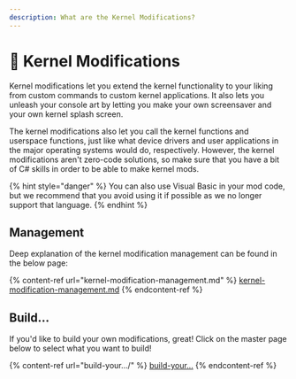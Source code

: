 ```yaml
---
description: What are the Kernel Modifications?
---
```


# 🧰 Kernel Modifications

Kernel modifications let you extend the kernel functionality to your liking from custom commands to custom kernel applications. It also lets you unleash your console art by letting you make your own screensaver and your own kernel splash screen.

The kernel modifications also let you call the kernel functions and userspace functions, just like what device drivers and user applications in the major operating systems would do, respectively. However, the kernel modifications aren't zero-code solutions, so make sure that you have a bit of C# skills in order to be able to make kernel mods.

{% hint style="danger" %}
You can also use Visual Basic in your mod code, but we recommend that you avoid using it if possible as we no longer support that language.
{% endhint %}

## Management

Deep explanation of the kernel modification management can be found in the below page:

{% content-ref url="kernel-modification-management.md" %}
[kernel-modification-management.md](kernel-modification-management.md)
{% endcontent-ref %}

## Build...

If you'd like to build your own modifications, great! Click on the master page below to select what you want to build!

{% content-ref url="build-your.../" %}
[build-your...](build-your.../)
{% endcontent-ref %}
